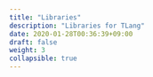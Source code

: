 ```yaml
---
title: "Libraries"
description: "Libraries for TLang"
date: 2020-01-28T00:36:39+09:00
draft: false
weight: 3
collapsible: true
---
```


